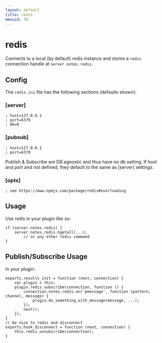 ```yaml
---
layout: default
title: redis
menuid: 78
---
```

# redis

Connects to a local (by default) redis instance and stores a `redis`
connection handle at `server.notes.redis`. 

## Config

The `redis.ini` file has the following sections (defaults shown):

### [server]

    ; host=127.0.0.1
    ; port=6379
    ; db=0

### [pubsub]

    ; host=127.0.0.1
    ; port=6379

Publish & Subscribe are DB agnostic and thus have no db setting. If host and port and not defined, they default to the same as [server] settings.

### [opts]

    ; see https://www.npmjs.com/package/redis#overloading


## Usage

Use redis in your plugin like so:

    if (server.notes.redis) {
        server.notes.redis.hgetall(...);
            // or any other redis command
    }

## Publish/Subscribe Usage

In your plugin:

    exports.results_init = function (next, connection) {
        var plugin = this;
        plugin.redis_subscribe(connection, function () {
            connection.notes.redis.on('pmessage', function (pattern, channel, message) {
                plugin.do_something_with_message(message, ...);
            });
            next();
        });
    }
    // be nice to redis and disconnect
    exports.hook_disconnect = function (next, connection) {
        this.redis_unsubscribe(connection);
    }

